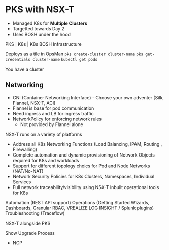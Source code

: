# PKS with NSX-T

* Managed K8s for **Multiple Clusters**
* Targetted towards Day 2
* Uses BOSH under the hood

PKS | K8s | K8s
    BOSH
Infrastructure

Deploys as a tile in OpsMan
`pks create-cluster cluster-name`
`pks get-credentials cluster-name`
`kubectl get pods`

You have a cluster

## Networking
* CNI (Container Networking Interface) - Choose your own adventer (Silk, Flannel, NSX-T, ACI)
* Flannel is base for pod communication
* Need ingress and LB for ingress traffic
* NetworkPolicy for enforcing network rules
  * Not provided by Flannel alone

NSX-T runs on a variety of platforms
* Address all K8s Networking Functions (Load Balancing, IPAM, Routing , Firewalling)
* Complete automation and dynamic provisioning of Network Objects required for K8s and workloads
* Support for different topology choics for Pod and Node Networks (NAT/No-NAT)
* Network Security Policies for K8s Clusters, Namespaces, Individual Services
* Full network traceability/visibility using NSX-T inbuilt operational tools for K8s

Automation (REST API support)
Operations (Getting Started Wizards, Dashboards, Granular RBAC, VREALIZE LOG INSIGHT / Splunk plugins)
Troubleshooting (Traceflow)

NSX-T alongside PKS

Show Upgrade Process
* NCP
